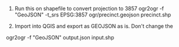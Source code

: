 
1. Run this on shapefile to convert projection to 3857
ogr2ogr -f "GeoJSON" -t_srs EPSG:3857 ogr/precinct.geojson precinct.shp

2. Import into QGIS and export as GEOJSON as is. Don't change the


ogr2ogr -f "GeoJSON" output.json input.shp
